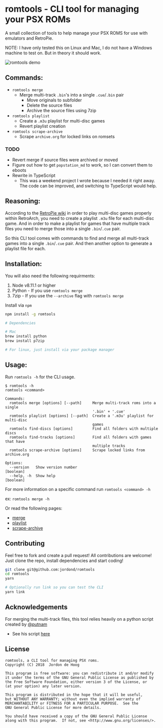 # romtools - CLI tool for managing your PSX ROMs

A small collection of tools to help manage your PSX ROMS for use with emulators and RetroPie.

NOTE: I have only tested this on Linux and Mac, I do not have a Windows machine to test on. But in theory it should work.

![romtools demo][demo]

## Commands:

* `romtools merge`
  * Merge multi-track `.bin`'s into a single `.cue`/`.bin` pair
    * Move originals to subfolder
    * Delete the source files
    * Archive the source files using 7zip
* `romtools playlist`
  * Create a `.m3u` playlist for multi-disc games
  * Revert playlist creation
* `romtools scrape-archive`
  * Scrape `archive.org` for locked links on romsets

### TODO

* Revert merge if source files were archived or moved
* Figure out how to get `popstation_md` to work, so I can convert them to eboots
* Rewrite in TypeScript
  * This was a weekend project I wrote because I needed it right away. The code can be improved, and switching to TypeScript would help.

## Reasoning:

According to the [RetroPie wiki](https://github.com/retropie/retropie-setup/wiki/Playstation-1#m3u-playlist-for-multi-disc-games) in order to play multi-disc games properly within RetroArch, you need to create a playlist `.m3u` file for each multi-disc game. And in order to make a playlist for games that have multiple track files you need to merge those into a single `.bin`/`.cue` pair.

So this CLI tool comes with commands to find and merge all multi-track games into a single `.bin`/`.cue` pair. And then another option to generate a playlist file for each.

## Installation:

You will also need the following requirments:

1.  Node v8.11.1 or higher
2.  Python - If you use `romtools merge`
3.  7zip - If you use the `--archive` flag with `romtools merge`

Install via `npm`

```bash
npm install -g romtools

# Dependencies

# Mac
brew install python
brew install p7zip

# For linux, just install via your package manager
```

## Usage:

Run `romtools -h` for the CLI usage.

```
$ romtools -h
romtools <command>

Commands:
  romtools merge [options] [--path]     Merge multi-track roms into a single
                                        '.bin' + '.cue'
  romtools playlist [options] [--path]  Create a '.m3u' playlist for multi-disc
                                        games
  romtools find-discs [options]         Find all folders with multiple discs
  romtools find-tracks [options]        Find all folders with games that have
                                        multiple tracks
  romtools scrape-archive [options]     Scrape locked links from archive.org

Options:
  --version   Show version number                                      [boolean]
  --help, -h  Show help                                                [boolean]
```

For more information on a specific command run `romtools <command> -h`

ex: `romtools merge -h`

Or read the following pages:

* [merge](docs/merge.md)
* [playlist](docs/playlist.md)
* [scrape-archive](docs/scraper.md)

## Contributing

Feel free to fork and create a pull request! All contributions are welcome! Just clone the repo, install dependencies and start coding!

```bash
git clone git@github.com:jordond/romtools
cd romtools
yarn

# Optionally run link so you can test the CLI
yarn link
```

## Acknowledgements

For merging the multi-track files, this tool relies heavily on a python script created by [@putnam](https://github.com/putnam)

* See his script [here](https://github.com/putnam/binmerge)

## License

```
romtools, a CLI tool for managing PSX roms.
Copyright (C) 2018  Jordon de Hoog

This program is free software: you can redistribute it and/or modify
it under the terms of the GNU General Public License as published by
the Free Software Foundation, either version 3 of the License, or
(at your option) any later version.

This program is distributed in the hope that it will be useful,
but WITHOUT ANY WARRANTY; without even the implied warranty of
MERCHANTABILITY or FITNESS FOR A PARTICULAR PURPOSE.  See the
GNU General Public License for more details.

You should have received a copy of the GNU General Public License
along with this program.  If not, see <http://www.gnu.org/licenses/>.
```

[demo]: https://github.com/jordond/romtools/raw/master/assets/demo.gif "CLI Demo"
